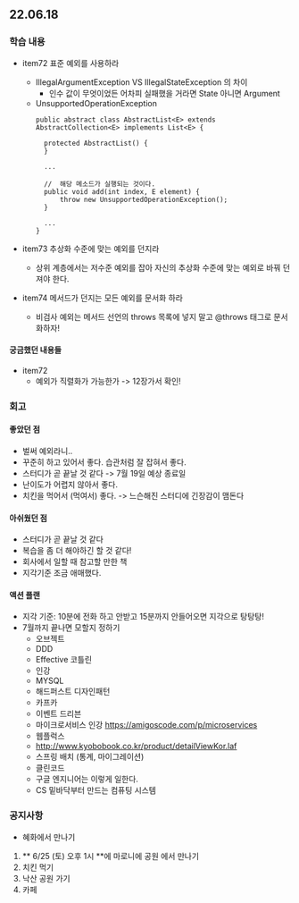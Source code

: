 ## 22.06.18

### 학습 내용

- item72 표준 예외를 사용하라
    - IllegalArgumentException VS IllegalStateException 의 차이
        - 인수 값이 무엇이었든 어차피 실패했을 거라면 State 아니면 Argument
    - UnsupportedOperationException
      ```
      public abstract class AbstractList<E> extends AbstractCollection<E> implements List<E> {
    
        protected AbstractList() {
        }
    
        ...
        
        //	해당 메소드가 실행되는 것이다.
        public void add(int index, E element) {
            throw new UnsupportedOperationException();
        }
        
        ...
      }
      ```

- item73 추상화 수준에 맞는 예외를 던지라
    - 상위 계층에서는 저수준 예외를 잡아 자신의 추상화 수준에 맞는 예외로 바꿔 던져야 한다.

- item74 메서드가 던지는 모든 예외를 문서화 하라
    - 비검사 예외는 메서드 선언의 throws 목록에 넣지 말고 @throws 태그로 문서화하자!

#### 궁금했던 내용들

- item72
    - 예외가 직렬화가 가능한가 -> 12장가서 확인!

### 회고

#### 좋았던 점

- 벌써 예외라니..
- 꾸준히 하고 있어서 좋다. 습관처럼 잘 잡혀서 좋다.
- 스터디가 곧 끝날 것 같다 -> 7월 19일 예상 종료일
- 난이도가 어렵지 않아서 좋다.
- 치킨을 먹어서 (먹여서) 좋다. -> 느슨해진 스터디에 긴장감이 맴돈다

#### 아쉬웠던 점

- 스터디가 곧 끝날 것 같다
- 복습을 좀 더 해야하긴 할 것 같다!
- 회사에서 일할 때 참고할 만한 책
- 지각기준 조금 애매했다.

#### 액션 플랜

- 지각 기준: 10분에 전화 하고 안받고 15분까지 안들어오면 지각으로 탕탕탕!
- 7월까지 끝나면 모할지 정하기
    - 오브젝트
    - DDD
    - Effective 코틀린
    - 인강
    - MYSQL
    - 해드퍼스트 디자인패턴
    - 카프카
    - 이벤트 드리븐
    - 마이크로서비스 인강 https://amigoscode.com/p/microservices
    - 웹플럭스
    - http://www.kyobobook.co.kr/product/detailViewKor.laf
    - 스프링 배치 (통계, 마이그레이션)
    - 클린코드
    - 구글 엔지니어는 이렇게 일한다.
    - CS 밑바닥부터 만드는 컴퓨팅 시스템

### 공지사항

- 혜화에서 만나기

1. ** 6/25 (토) 오후 1시 **에 마로니에 공원 에서 만나기
2. 치킨 먹기
3. 낙산 공원 가기
4. 카페

